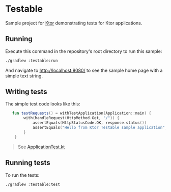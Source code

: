 # Testable

Sample project for [Ktor](http://ktor.io) demonstrating tests for Ktor applications.

## Running

Execute this command in the repository's root directory to run this sample:

```bash
./gradlew :testable:run
```
 
And navigate to [http://localhost:8080/](http://localhost:8080/) to see the sample home page
with a simple text string.

## Writing tests

The simple test code looks like this:

```kotlin
   fun testRequests() = withTestApplication(Application::main) {
        with(handleRequest(HttpMethod.Get, "/")) {
            assertEquals(HttpStatusCode.OK, response.status())
            assertEquals("Hello from Ktor Testable sample application", response.content)
        }
    }
```  

> See [ApplicationTest.kt](test/ApplicationTest.kt)

## Running tests

To run the tests:

```bash
./gradlew :testable:test
```
